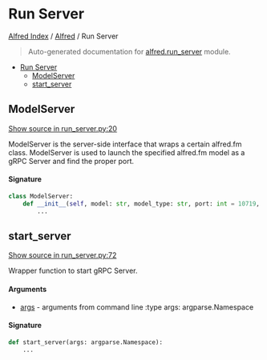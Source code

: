 # Run Server

[Alfred Index](../README.md#alfred-index) /
[Alfred](./index.md#alfred) /
Run Server

> Auto-generated documentation for [alfred.run_server](../../alfred/run_server.py) module.

- [Run Server](#run-server)
  - [ModelServer](#modelserver)
  - [start_server](#start_server)

## ModelServer

[Show source in run_server.py:20](../../alfred/run_server.py#L20)

ModelServer is the server-side interface that wraps a certain alfred.fm class.
ModelServer is used to launch the specified alfred.fm model as a gRPC Server and find the proper port.

#### Signature

```python
class ModelServer:
    def __init__(self, model: str, model_type: str, port: int = 10719, **kwargs: Any):
        ...
```



## start_server

[Show source in run_server.py:72](../../alfred/run_server.py#L72)

Wrapper function to start gRPC Server.

#### Arguments

- [args](#run-server) - arguments from command line
:type args: argparse.Namespace

#### Signature

```python
def start_server(args: argparse.Namespace):
    ...
```


